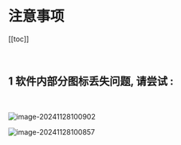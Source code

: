 # 注意事项

[[toc]]

<br>

## 1 软件内部分图标丢失问题, 请尝试 :
 <br>

![image-20241128100902](/images/00/20241128100902.png)

![image-20241128100857](/images/00/20241128100857.png)

<br>
<br>